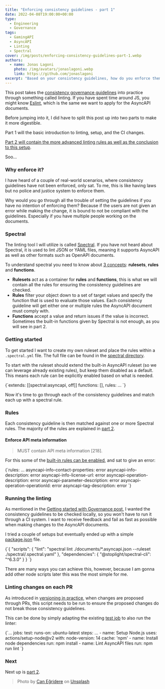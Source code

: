 ```yaml
---
title: "Enforcing consistency guidelines - part 1"
date: 2022-04-08T19:00:00+00:00
type: 
  - Engineering
  - Governance
tags:
  - GamingAPI
  - AsyncAPI
  - Linting
  - Spectral
cover: /img/posts/enforcing-consistency-guidelines-part-1.webp
authors:
  - name: Jonas Lagoni
    photo: /img/avatars/jonaslagoni.webp
    link: https://github.com/jonaslagoni
excerpt: "Based on your consistency guidelines, how do you enforce them? This can easily be done through Spectral."
---
```


This post takes the [consistency governance guidelines](/posts/getting-started-with-governance#consistency) into practice through something called linting. If you have spent time around JS, you might know [Eslint](https://eslint.org/), which is the same we want to apply for the AsyncAPI documents.

Before jumping into it, I did have to split this post up into two parts to make it more digestible. 

Part 1 will the basic introduction to linting, setup, and the CI changes.

[Part 2 will contain the more advanced linting rules as well as the conclusion to this setup](/posts/enforcing-consistency-guidelines-part-2).

Soo...

### Why enforce it?
I have heard of a couple of real-world scenarios, where consistency guidelines have not been enforced, only sat. To me, this is like having laws but no police and justice system to enforce them.

Why would you go through all the trouble of setting the guidelines if you have no intention of enforcing them? Because if the users are not given an error while making the change, it is bound to not be compliant with the guidelines. Especially if you have multiple people working on the documents.

### Spectral
The linting tool I will utilize is called [Spectral](https://meta.stoplight.io/docs/spectral). If you have not heard about Spectral, it is used to lint JSON or YAML files, meaning it supports AsyncAPI as well as other formats such as OpenAPI documents.

To understand spectral you need to know about [3 concepts](https://meta.stoplight.io/docs/spectral/ZG9jOjYyMDc0Mg-concepts): **rulesets**, **rules** and **functions**.

- **Rulesets** act as a container for **rules** and **functions**, this is what we will contain all the rules for ensuring the consistency guidelines are checked.
- **Rules** filter your object down to a set of target values and specify the function that is used to evaluate those values. Each consistency guideline will get either one or multiple rules the AsyncAPI document must comply with.
- **Functions** accept a value and return issues if the value is incorrect. Sometimes the built-in functions given by Spectral is not enough, as you will see in part 2.

### Getting started
To get started I want to create my own ruleset and place the rules within a `.spectral.yml` file. The full file can be found in the [spectral directory](https://github.com/GamingAPI/definitions/tree/main/spectral).

To start with the ruleset should extend the built-in AsyncAPI ruleset (so we can leverage already existing rules), but keep them disabled as a default. This means each rule can be explicitly enabled based on what is needed. 

<CodeBlock language="yaml">
{`extends: [[spectral:asyncapi, off]]
functions: [],
rules: 
  ...
`}</CodeBlock>

Now it's time to go through each of the consistency guidelines and match each up with a spectral rule.

### Rules
Each consistency guideline is then matched against one or more Spectral rules. The majority of the rules are explained in [part 2](/posts/enforcing-consistency-guidelines-part-2).

#### Enforce API meta information
> MUST contain API meta information [218].

For this some of the [built-in rules can be enabled](https://meta.stoplight.io/docs/spectral/ZG9jOjUzNDg-async-api-rules), and sat to give an error:

<CodeBlock language="yaml">
{`rules: 
  ...
  asyncapi-info-contact-properties: error
  asyncapi-info-description: error
  asyncapi-info-license-url: error
  asyncapi-operation-description: error
  asyncapi-parameter-description: error
  asyncapi-operation-operationId: error
  asyncapi-tag-description: error
`}</CodeBlock>


### Running the linting
As mentioned in the [Getting started with Governance post](/posts/getting-started-with-governance), I wanted the consistency guidelines to be checked locally, so you won't have to run it through a CI system. I want to receive feedback and fail as fast as possible when making changes to the AsyncAPI documents.

I tried a couple of setups but eventually ended up with a simple [package.json](https://github.com/GamingAPI/definitions/blob/main/package.json) file.

<CodeBlock language="json">
{`{
  "scripts": {
    "lint": "spectral lint ./documents/*.asyncapi.json --ruleset ./spectral/.spectral.yaml"
  },
  "dependencies": {
    "@stoplight/spectral-cli": "^6.3.0"
  }
}
`}</CodeBlock>

There are many ways you can achieve this, however, because I am gonna add other node scripts later this was the most simple for me.

### Linting changes on each PR
As introduced in [versioning in practice](/posts/versioning-in-practice), when changes are proposed through PRs, this script needs to be run to ensure the proposed changes do not break those consistency guidelines.

This can be done by simply adapting the existing [test job](https://github.com/GamingAPI/definitions/blob/main/.github/workflows/test-pr.yml) to also run the linter:

<CodeBlock language="yaml">
{`...
jobs:
  test:
    runs-on: ubuntu-latest
    steps:
      ...
      - name: Setup Node.js
        uses: actions/setup-node@v2
        with:
          node-version: 14
          cache: 'npm'
      - name: Install node dependencies
        run: npm install
      - name: Lint AsyncAPI files
        run: npm run lint
`}</CodeBlock>

### Next

Next up is [part 2](/posts/enforcing-consistency-guidelines-part-2). 

> Photo by <a href="https://unsplash.com/@canegridere?utm_source=unsplash&utm_medium=referral&utm_content=creditCopyText">Can Eğridere</a> on <a href="https://unsplash.com/s/photos/building-blocks?utm_source=unsplash&utm_medium=referral&utm_content=creditCopyText">Unsplash</a>
